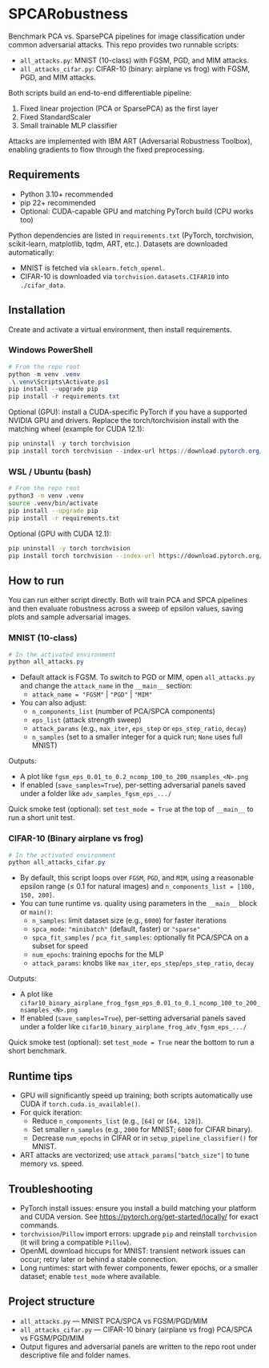 # SPCARobustness

Benchmark PCA vs. SparsePCA pipelines for image classification under common adversarial attacks. This repo provides two runnable scripts:

- `all_attacks.py`: MNIST (10-class) with FGSM, PGD, and MIM attacks.
- `all_attacks_cifar.py`: CIFAR-10 (binary: airplane vs frog) with FGSM, PGD, and MIM attacks.

Both scripts build an end-to-end differentiable pipeline:

1) Fixed linear projection (PCA or SparsePCA) as the first layer
2) Fixed StandardScaler
3) Small trainable MLP classifier

Attacks are implemented with IBM ART (Adversarial Robustness Toolbox), enabling gradients to flow through the fixed preprocessing.


## Requirements

- Python 3.10+ recommended
- pip 22+ recommended
- Optional: CUDA-capable GPU and matching PyTorch build (CPU works too)

Python dependencies are listed in `requirements.txt` (PyTorch, torchvision, scikit-learn, matplotlib, tqdm, ART, etc.). Datasets are downloaded automatically:

- MNIST is fetched via `sklearn.fetch_openml`.
- CIFAR-10 is downloaded via `torchvision.datasets.CIFAR10` into `./cifar_data`.


## Installation

Create and activate a virtual environment, then install requirements.

### Windows PowerShell

```powershell
# From the repo root
python -m venv .venv
.\.venv\Scripts\Activate.ps1
pip install --upgrade pip
pip install -r requirements.txt
```

Optional (GPU): install a CUDA-specific PyTorch if you have a supported NVIDIA GPU and drivers. Replace the torch/torchvision install with the matching wheel (example for CUDA 12.1):

```powershell
pip uninstall -y torch torchvision
pip install torch torchvision --index-url https://download.pytorch.org/whl/cu121
```

### WSL / Ubuntu (bash)

```bash
# From the repo root
python3 -m venv .venv
source .venv/bin/activate
pip install --upgrade pip
pip install -r requirements.txt
```

Optional (GPU with CUDA 12.1):

```bash
pip uninstall -y torch torchvision
pip install torch torchvision --index-url https://download.pytorch.org/whl/cu121
```


## How to run

You can run either script directly. Both will train PCA and SPCA pipelines and then evaluate robustness across a sweep of epsilon values, saving plots and sample adversarial images.

### MNIST (10-class)

```powershell
# In the activated environment
python all_attacks.py
```

- Default attack is FGSM. To switch to PGD or MIM, open `all_attacks.py` and change the `attack_name` in the `__main__` section:
  - `attack_name = "FGSM"` | `"PGD"` | `"MIM"`
- You can also adjust:
  - `n_components_list` (number of PCA/SPCA components)
  - `eps_list` (attack strength sweep)
  - `attack_params` (e.g., `max_iter`, `eps_step` or `eps_step_ratio`, `decay`)
  - `n_samples` (set to a smaller integer for a quick run; `None` uses full MNIST)

Outputs:
- A plot like `fgsm_eps_0.01_to_0.2_ncomp_100_to_200_nsamples_<N>.png`
- If enabled (`save_samples=True`), per-setting adversarial panels saved under a folder like `adv_samples_fgsm_eps_.../`

Quick smoke test (optional): set `test_mode = True` at the top of `__main__` to run a short unit test.

### CIFAR-10 (Binary airplane vs frog)

```powershell
# In the activated environment
python all_attacks_cifar.py
```

- By default, this script loops over `FGSM`, `PGD`, and `MIM`, using a reasonable epsilon range (≤ 0.1 for natural images) and `n_components_list = [100, 150, 200]`.
- You can tune runtime vs. quality using parameters in the `__main__` block or `main()`:
  - `n_samples`: limit dataset size (e.g., `6000`) for faster iterations
  - `spca_mode`: `"minibatch"` (default, faster) or `"sparse"`
  - `spca_fit_samples` / `pca_fit_samples`: optionally fit PCA/SPCA on a subset for speed
  - `num_epochs`: training epochs for the MLP
  - `attack_params`: knobs like `max_iter`, `eps_step`/`eps_step_ratio`, `decay`

Outputs:
- A plot like `cifar10_binary_airplane_frog_fgsm_eps_0.01_to_0.1_ncomp_100_to_200_nsamples_<N>.png`
- If enabled (`save_samples=True`), per-setting adversarial panels saved under a folder like `cifar10_binary_airplane_frog_adv_fgsm_eps_.../`

Quick smoke test (optional): set `test_mode = True` near the bottom to run a short benchmark.


## Runtime tips

- GPU will significantly speed up training; both scripts automatically use CUDA if `torch.cuda.is_available()`.
- For quick iteration:
  - Reduce `n_components_list` (e.g., `[64]` or `[64, 128]`).
  - Set smaller `n_samples` (e.g., `2000` for MNIST; `6000` for CIFAR binary).
  - Decrease `num_epochs` in CIFAR or in `setup_pipeline_classifier()` for MNIST.
- ART attacks are vectorized; use `attack_params["batch_size"]` to tune memory vs. speed.


## Troubleshooting

- PyTorch install issues: ensure you install a build matching your platform and CUDA version. See https://pytorch.org/get-started/locally/ for exact commands.
- `torchvision`/`Pillow` import errors: upgrade `pip` and reinstall `torchvision` (it will bring a compatible `Pillow`).
- OpenML download hiccups for MNIST: transient network issues can occur; retry later or behind a stable connection.
- Long runtimes: start with fewer components, fewer epochs, or a smaller dataset; enable `test_mode` where available.


## Project structure

- `all_attacks.py` — MNIST PCA/SPCA vs FGSM/PGD/MIM
- `all_attacks_cifar.py` — CIFAR-10 binary (airplane vs frog) PCA/SPCA vs FGSM/PGD/MIM
- Output figures and adversarial panels are written to the repo root under descriptive file and folder names.
